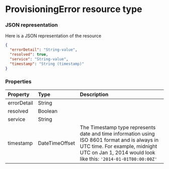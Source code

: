 # ProvisioningError resource type



### JSON representation

Here is a JSON representation of the resource

<!-- {
  "blockType": "resource",
  "optionalProperties": [

  ],
  "@odata.type": "microsoft.graph.provisioningerror"
}-->

```json
{
  "errorDetail": "String-value",
  "resolved": true,
  "service": "String-value",
  "timestamp": "String (timestamp)"
}

```
### Properties
| Property	   | Type	|Description|
|:---------------|:--------|:----------|
|errorDetail|String||
|resolved|Boolean||
|service|String||
|timestamp|DateTimeOffset|The Timestamp type represents date and time information using ISO 8601 format and is always in UTC time. For example, midnight UTC on Jan 1, 2014 would look like this: `'2014-01-01T00:00:00Z'`|

<!-- uuid: 13d994f8-dcfc-4742-871f-d32e3e1855d9
2015-10-19 08:55:37 UTC -->
<!-- {
  "type": "#page.annotation",
  "description": "ProvisioningError resource",
  "keywords": "",
  "section": "documentation",
  "tocPath": ""
}-->